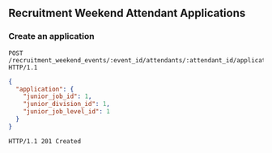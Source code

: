 ## Recruitment Weekend Attendant Applications
### Create an application

```http
POST /recruitment_weekend_events/:event_id/attendants/:attendant_id/applications HTTP/1.1
```

```json
{
  "application": {
    "junior_job_id": 1,
    "junior_division_id": 1,
    "junior_job_level_id": 1
  }
}
```

```http
HTTP/1.1 201 Created
```
